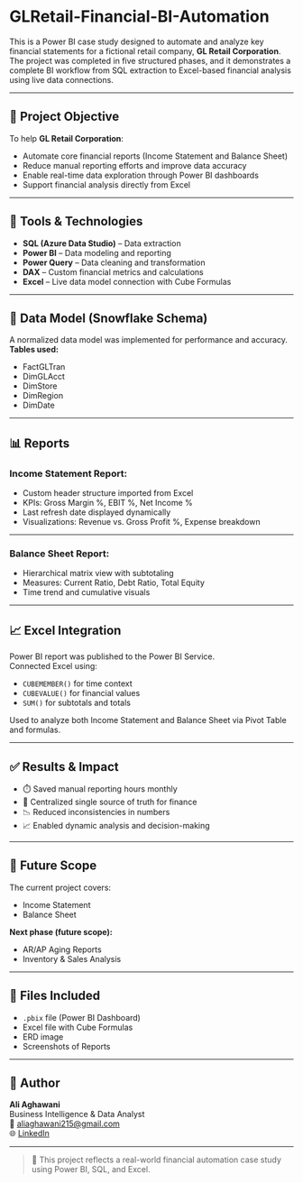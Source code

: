 # GLRetail-Financial-BI-Automation

This is a Power BI case study designed to automate and analyze key financial statements for a fictional retail company, **GL Retail Corporation**. The project was completed in five structured phases, and it demonstrates a complete BI workflow from SQL extraction to Excel-based financial analysis using live data connections.

---

## 📌 Project Objective

To help **GL Retail Corporation**:
- Automate core financial reports (Income Statement and Balance Sheet)
- Reduce manual reporting efforts and improve data accuracy
- Enable real-time data exploration through Power BI dashboards
- Support financial analysis directly from Excel

---

## 🧰 Tools & Technologies

- **SQL (Azure Data Studio)** – Data extraction
- **Power BI** – Data modeling and reporting
- **Power Query** – Data cleaning and transformation
- **DAX** – Custom financial metrics and calculations
- **Excel** – Live data model connection with Cube Formulas

---

## 🧱 Data Model (Snowflake Schema)

A normalized data model was implemented for performance and accuracy.  
**Tables used:**
- FactGLTran
- DimGLAcct
- DimStore
- DimRegion
- DimDate


---

## 📊 Reports

### Income Statement Report:
- Custom header structure imported from Excel
- KPIs: Gross Margin %, EBIT %, Net Income %
- Last refresh date displayed dynamically
- Visualizations: Revenue vs. Gross Profit %, Expense breakdown


---

### Balance Sheet Report:
- Hierarchical matrix view with subtotaling
- Measures: Current Ratio, Debt Ratio, Total Equity
- Time trend and cumulative visuals


---

## 📈 Excel Integration

Power BI report was published to the Power BI Service.  
Connected Excel using:
- `CUBEMEMBER()` for time context
- `CUBEVALUE()` for financial values
- `SUM()` for subtotals and totals

Used to analyze both Income Statement and Balance Sheet via Pivot Table and formulas.

---

## ✅ Results & Impact

- ⏱️ Saved manual reporting hours monthly
- 🎯 Centralized single source of truth for finance
- 📉 Reduced inconsistencies in numbers
- 📈 Enabled dynamic analysis and decision-making

---

## 🧪 Future Scope

The current project covers:
- Income Statement
- Balance Sheet

**Next phase (future scope):**
- AR/AP Aging Reports
- Inventory & Sales Analysis

---

## 📂 Files Included

- `.pbix` file (Power BI Dashboard)
- Excel file with Cube Formulas
- ERD image
- Screenshots of Reports

---

## 👤 Author

**Ali Aghawani**  
Business Intelligence & Data Analyst  
📧 aliaghawani215@gmail.com  
🌐 [LinkedIn](https://www.linkedin.com/in/ali-aghawani)

---

> 🚀 This project reflects a real-world financial automation case study using Power BI, SQL, and Excel.
